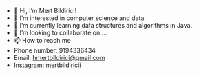 - 👋 Hi, I’m Mert Bildirici!
- 👀 I’m interested in computer science and data. 
- 🌱 I’m currently learning data structures and algorithms in Java. 
- 💞️ I’m looking to collaborate on ...
- 📫 How to reach me 
- Phone number: 9194336434
- Email: hmertbildirici@gmail.com
- Instagram: mertbildiricii

<!---
mertbildirici1/mertbildirici1 is a ✨ special ✨ repository because its `README.md` (this file) appears on your GitHub profile.
You can click the Preview link to take a look at your changes.
--->
